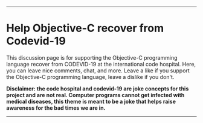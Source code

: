 ***

# Help Objective-C recover from Codevid-19

This discussion page is for supporting the Objective-C programming language recover from CODEVID-19 at the international code hospital. Here, you can leave nice comments, chat, and more. Leave a like if you support the Objective-C programming language, leave a dislike if you don't.

**Disclaimer: the code hospital and codevid-19 are joke concepts for this project and are not real. Computer programs cannot get infected with medical diseases, this theme is meant to be a joke that helps raise awareness for the bad times we are in.**

***
